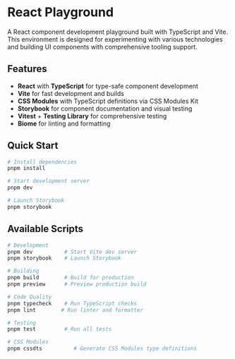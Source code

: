 # React Playground

A React component development playground built with TypeScript and Vite. This environment is designed for experimenting with various technologies and building UI components with comprehensive tooling support.

## Features

- **React** with **TypeScript** for type-safe component development
- **Vite** for fast development and builds
- **CSS Modules** with TypeScript definitions via CSS Modules Kit
- **Storybook** for component documentation and visual testing
- **Vitest** + **Testing Library** for comprehensive testing
- **Biome** for linting and formatting

## Quick Start

```bash
# Install dependencies
pnpm install

# Start development server
pnpm dev

# Launch Storybook
pnpm storybook
```

## Available Scripts

```bash
# Development
pnpm dev          # Start Vite dev server
pnpm storybook    # Launch Storybook

# Building
pnpm build        # Build for production
pnpm preview      # Preview production build

# Code Quality
pnpm typecheck    # Run TypeScript checks
pnpm lint        # Run linter and formatter

# Testing
pnpm test         # Run all tests

# CSS Modules
pnpm cssdts          # Generate CSS Modules type definitions
```
